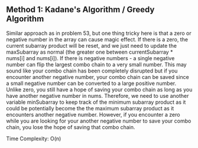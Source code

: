 ## Method 1: Kadane's Algorithm / Greedy Algorithm

Similar approach as in problem 53, but one thing tricky here is that a zero or negative number in the array can cause magic effect. If 
there is a zero, the current subarray product will be reset, and we just need to update the maxSubarray as normal (the greater one 
between currentSubarray * nums[i] and nums[i]). If there is negative numbers - a single negative number can flip the largest 
combo chain to a very small number. This may sound like your combo chain has been completely disrupted but if you encounter another 
negative number, your combo chain can be saved since a small negative number can be converted to a large positive number. Unlike zero, you 
still have a hope of saving your combo chain as long as you have another negative number in nums. Therefore, we need to use another 
variable minSubarray to keep track of the minimum subarray product as it could be potentially become the the maximum subarray product 
as it encounters another negative number. However, if you encounter a zero while you are looking for your another negative number to save
your combo chain, you lose the hope of saving that combo chain.

Time Complexity: O(n)
